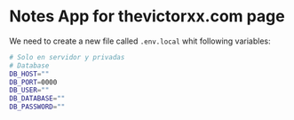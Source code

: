 # Notes App for thevictorxx.com page

We need to create a new file called `.env.local` whit following variables:

```bash
# Solo en servidor y privadas
# Database 
DB_HOST=""
DB_PORT=0000
DB_USER=""
DB_DATABASE=""
DB_PASSWORD=""
```

